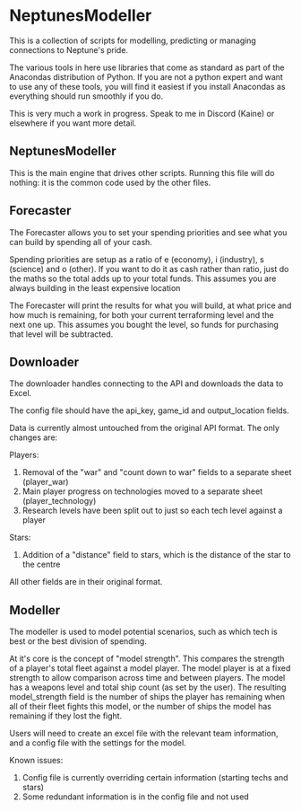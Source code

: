 # NeptunesModeller
This is a collection of scripts for modelling, predicting or managing connections to Neptune's pride.

The various tools in here use libraries that come as standard as part of the Anacondas distribution of Python. If you are not a python expert and want to use any of these tools, you will find it easiest if you install Anacondas as everything should run smoothly if you do. 

This is very much a work in progress. Speak to me in Discord (Kaine) or elsewhere if you want more detail.

## NeptunesModeller
This is the main engine that drives other scripts. Running this file will do nothing: it is the common code used by the other files. 

## Forecaster
The Forecaster allows you to set your spending priorities and see what you can build by spending all of your cash. 

Spending priorities are setup as a ratio of e (economy), i (industry), s (science) and o (other). If you want to do it as cash rather than ratio, just do the maths so the total adds up to your total funds. This assumes you are always building in the least expensive location

The Forecaster will print the results for what you will build, at what price and how much is remaining, for both your current terraforming level and the next one up. This assumes you bought the level, so funds for purchasing that level will be subtracted. 

## Downloader
The downloader handles connecting to the API and downloads the data to Excel.

The config file should have the api_key, game_id and output_location fields. 

Data is currently almost untouched from the original API format. The only changes are:

Players:
1) Removal of the "war" and "count down to war" fields to a separate sheet (player_war)
2) Main player progress on technologies moved to a separate sheet  (player_technology)
3) Research levels have been split out to just so each tech level against a player

Stars:
1) Addition of a "distance" field to stars, which is the distance of the star to the centre


All other fields are in their original format. 

## Modeller
The modeller is used to model potential scenarios, such as which tech is best or the best division of spending.

At it's core is the concept of "model strength". This compares the strength of a player's total fleet against a model player. The model player is at a fixed strength to allow comparison across time and between players. The model has a weapons level and total ship count (as set by the user). The resulting model_strength field is the number of ships the player has remaining when all of their fleet fights this model, or the number of ships the model has remaining if they lost the fight.

Users will need to create an excel file with the relevant team information, and a config file with the settings for the model.

Known issues:
1) Config file is currently overriding certain information (starting techs and stars)
2) Some redundant information is in the config file and not used

